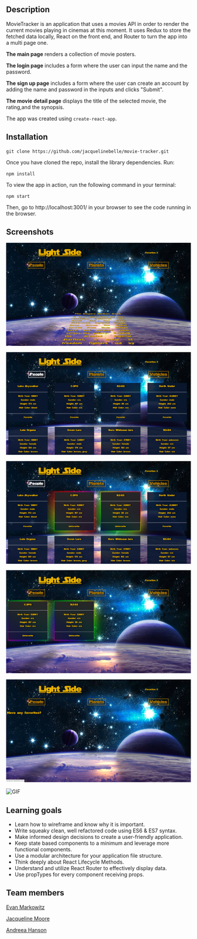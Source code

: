 ## Description

MovieTracker is an application that uses a movies API in order to render the current movies playing in cinemas at this moment. It uses Redux to store the fetched data locally, React on the front end, and Router to turn the app into a multi page one. 

**The main page** renders a collection of movie posters.

**The login page** includes a form where the user can input the name and the password.

**The sign up page** includes a form where the user can create an account by adding the name and password in the inputs and clicks "Submit".

**The movie detail page** displays the title of the selected movie, the rating,and the synopsis.

The app was created using `create-react-app`.


## Installation

```
git clone https://github.com/jacquelinebelle/movie-tracker.git
```
Once you have cloned the repo, install the library dependencies. Run:

```
npm install
```
To view the app in action, run the following command in your terminal:

```
npm start
```
Then, go to http://localhost:3001/ in your browser to see the code running in the browser.


## Screenshots
![Crawll](https://github.com/andreeahanson/lightside/blob/master/src/images/Crawll.png)

![People](https://github.com/andreeahanson/lightside/blob/master/src/images/People.png)

![PeopleFav](https://github.com/andreeahanson/lightside/blob/master/src/images/People-with-favs.png)

![Favorites](https://github.com/andreeahanson/lightside/blob/master/src/images/Favorites-full.png)

![FavoritesEmpty](https://github.com/andreeahanson/lightside/blob/master/src/images/Favorites-empty.png)

![GIF](https://media.giphy.com/media/kZty7ldVvp8m4Sih2G/200w_d.gif)

## Learning goals

- Learn how to wireframe and know why it is important.
- Write squeaky clean, well refactored code using ES6 & ES7 syntax.
- Make informed design decisions to create a user-friendly application.
- Keep state based components to a minimum and leverage more functional components.
- Use a modular architecture for your application file structure.
- Think deeply about React Lifecycle Methods.
- Understand and utilize React Router to effectively display data.
- Use propTypes for every component receiving props.

## Team members

[Evan Markowitz](https://github.com/evanmarkowitz)

[Jacqueline Moore](https://github.com/jacquelinebelle)

[Andreea Hanson](https://github.com/andreeahanson)


